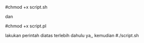 #chmod +x script.sh

dan

#chmod +x script.pl

lakukan perintah diatas terlebih dahulu ya,,
kemudian
#./script.sh
